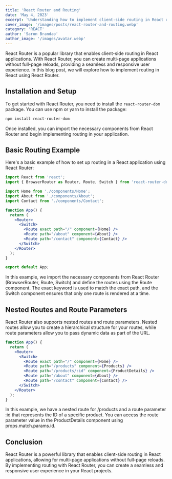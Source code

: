 ```yaml
---
title: 'React Router and Routing'
date: 'May 4, 2023'
excerpt: 'Understanding how to implement client-side routing in React using React Router'
cover_image: '/images/posts/react-router-and-routing.webp'
category: 'REACT'
author: 'Saron Brandao'
author_image: '/images/avatar.webp'
---
```


React Router is a popular library that enables client-side routing in React applications. With React Router, you can create multi-page applications without full-page reloads, providing a seamless and responsive user experience. In this blog post, we will explore how to implement routing in React using React Router.

## Installation and Setup

To get started with React Router, you need to install the `react-router-dom` package. You can use npm or yarn to install the package:

```bash
npm install react-router-dom
```

Once installed, you can import the necessary components from React Router and begin implementing routing in your application.

## Basic Routing Example

Here's a basic example of how to set up routing in a React application using React Router:

```jsx
import React from 'react';
import { BrowserRouter as Router, Route, Switch } from 'react-router-dom';

import Home from './components/Home';
import About from './components/About';
import Contact from './components/Contact';

function App() {
  return (
    <Router>
      <Switch>
        <Route exact path="/" component={Home} />
        <Route path="/about" component={About} />
        <Route path="/contact" component={Contact} />
      </Switch>
    </Router>
  );
}

export default App;
```

In this example, we import the necessary components from React Router (BrowserRouter, Route, Switch) and define the routes using the Route component. The exact keyword is used to match the exact path, and the Switch component ensures that only one route is rendered at a time.

## Nested Routes and Route Parameters

React Router also supports nested routes and route parameters. Nested routes allow you to create a hierarchical structure for your routes, while route parameters allow you to pass dynamic data as part of the URL.

```jsx
function App() {
  return (
    <Router>
      <Switch>
        <Route exact path="/" component={Home} />
        <Route path="/products" component={Products} />
        <Route path="/products/:id" component={ProductDetails} />
        <Route path="/about" component={About} />
        <Route path="/contact" component={Contact} />
      </Switch>
    </Router>
  );
}
```

In this example, we have a nested route for /products and a route parameter :id that represents the ID of a specific product. You can access the route parameter value in the ProductDetails component using props.match.params.id.

## Conclusion

React Router is a powerful library that enables client-side routing in React applications, allowing for multi-page applications without full-page reloads. By implementing routing with React Router, you can create a seamless and responsive user experience in your React projects.
